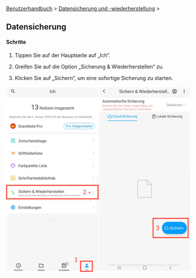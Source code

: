 [Benutzerhandbuch](/dragonnest/drawnote/manual/de) > [Datensicherung und -wiederherstellung](/dragonnest/drawnote/manual/de/daten_sicherung_und_wiederherstellung) >

Datensicherung
---
#### Schritte

1. Tippen Sie auf der Hauptseite auf „Ich“.

2. Greifen Sie auf die Option „Sicherung & Wiederherstellen“ zu.

3. Klicken Sie auf „Sichern“, um eine sofortige Sicherung zu starten.

![Datensicherung](imgs/data_backup1.png)